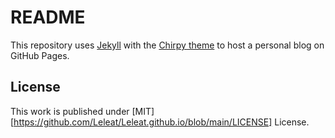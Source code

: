 # README

This repository uses [Jekyll](https://jekyllrb.com/) with the [Chirpy theme](https://github.com/cotes2020/jekyll-theme-chirpy) to host a personal blog on GitHub Pages.

## License

This work is published under [MIT][https://github.com/Leleat/Leleat.github.io/blob/main/LICENSE] License.

